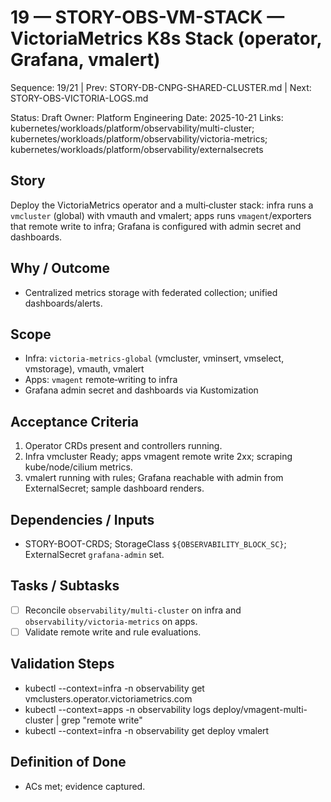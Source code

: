 # 19 — STORY-OBS-VM-STACK — VictoriaMetrics K8s Stack (operator, Grafana, vmalert)

Sequence: 19/21 | Prev: STORY-DB-CNPG-SHARED-CLUSTER.md | Next: STORY-OBS-VICTORIA-LOGS.md

Status: Draft
Owner: Platform Engineering
Date: 2025-10-21
Links: kubernetes/workloads/platform/observability/multi-cluster; kubernetes/workloads/platform/observability/victoria-metrics; kubernetes/workloads/platform/observability/externalsecrets

## Story
Deploy the VictoriaMetrics operator and a multi‑cluster stack: infra runs a `vmcluster` (global) with vmauth and vmalert; apps runs `vmagent`/exporters that remote write to infra; Grafana is configured with admin secret and dashboards.

## Why / Outcome
- Centralized metrics storage with federated collection; unified dashboards/alerts.

## Scope
- Infra: `victoria-metrics-global` (vmcluster, vminsert, vmselect, vmstorage), vmauth, vmalert
- Apps: `vmagent` remote‑writing to infra
- Grafana admin secret and dashboards via Kustomization

## Acceptance Criteria
1) Operator CRDs present and controllers running.
2) Infra vmcluster Ready; apps vmagent remote write 2xx; scraping kube/node/cilium metrics.
3) vmalert running with rules; Grafana reachable with admin from ExternalSecret; sample dashboard renders.

## Dependencies / Inputs
- STORY-BOOT-CRDS; StorageClass `${OBSERVABILITY_BLOCK_SC}`; ExternalSecret `grafana-admin` set.

## Tasks / Subtasks
- [ ] Reconcile `observability/multi-cluster` on infra and `observability/victoria-metrics` on apps.
- [ ] Validate remote write and rule evaluations.

## Validation Steps
- kubectl --context=infra -n observability get vmclusters.operator.victoriametrics.com
- kubectl --context=apps -n observability logs deploy/vmagent-multi-cluster | grep "remote write"
- kubectl --context=infra -n observability get deploy vmalert

## Definition of Done
- ACs met; evidence captured.


